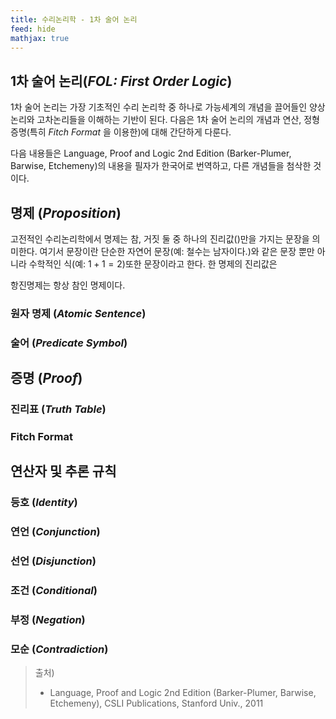 ```yaml
---
title: 수리논리학 - 1차 술어 논리
feed: hide
mathjax: true
---
```


## 1차 술어 논리(_FOL: First Order Logic_)
1차 술어 논리는 가장 기초적인 수리 논리학 중 하나로 가능세계의 개념을 끌어들인 양상논리와 고차논리들을 이해하는 기반이 된다. 다음은 1차 술어 논리의 개념과 연산, 정형 증명(특히 _Fitch Format_ 을 이용한)에 대해 간단하게 다룬다.

다음 내용들은 Language, Proof and Logic 2nd Edition (Barker-Plumer, Barwise, Etchemeny)의 내용을 필자가 한국어로 번역하고, 다른 개념들을 첨삭한 것이다.

## 명제 (_Proposition_)
고전적인 수리논리학에서 명제는 참, 거짓 둘 중 하나의 진리값()만을 가지는 문장을 의미한다. 여기서 문장이란 단순한 자연어 문장(예: 철수는 남자이다.)와 같은 문장 뿐만 아니라 수학적인 식(예: $1 + 1 = 2$)또한 문장이라고 한다. 한 명제의 진리값은 

항진명제는 항상 참인 명제이다. 

### 원자 명제 (_Atomic Sentence_)


### 술어 (_Predicate Symbol_)


## 증명 (_Proof_)


### 진리표 (_Truth Table_)


### Fitch Format


## 연산자 및 추론 규칙


### 등호 (_Identity_)


### 연언 (_Conjunction_)


### 선언 (_Disjunction_)


### 조건 (_Conditional_)


### 부정 (_Negation_)


### 모순 (_Contradiction_)


> 출처)   
> - Language, Proof and Logic 2nd Edition (Barker-Plumer, Barwise, Etchemeny), CSLI Publications, Stanford Univ., 2011